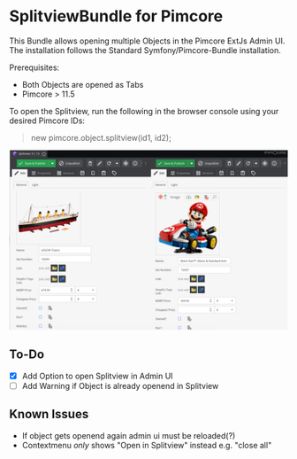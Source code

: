 # SplitviewBundle for Pimcore

This Bundle allows opening multiple Objects in the Pimcore ExtJs Admin UI. The installation follows the Standard Symfony/Pimcore-Bundle installation.

Prerequisites: 
- Both Objects are opened as Tabs
- Pimcore > 11.5

To open the Splitview, run the following in the browser console using your desired Pimcore IDs:
> new pimcore.object.splitview(id1, id2);


![Example Image](./public/images/demo-image.png)

## To-Do
- [x] Add Option to open Splitview in Admin UI
- [ ] Add Warning if Object is already openend in Splitview

## Known Issues
- If object gets openend again admin ui must be reloaded(?)
- Contextmenu *only* shows "Open in Splitview" instead e.g. "close all"